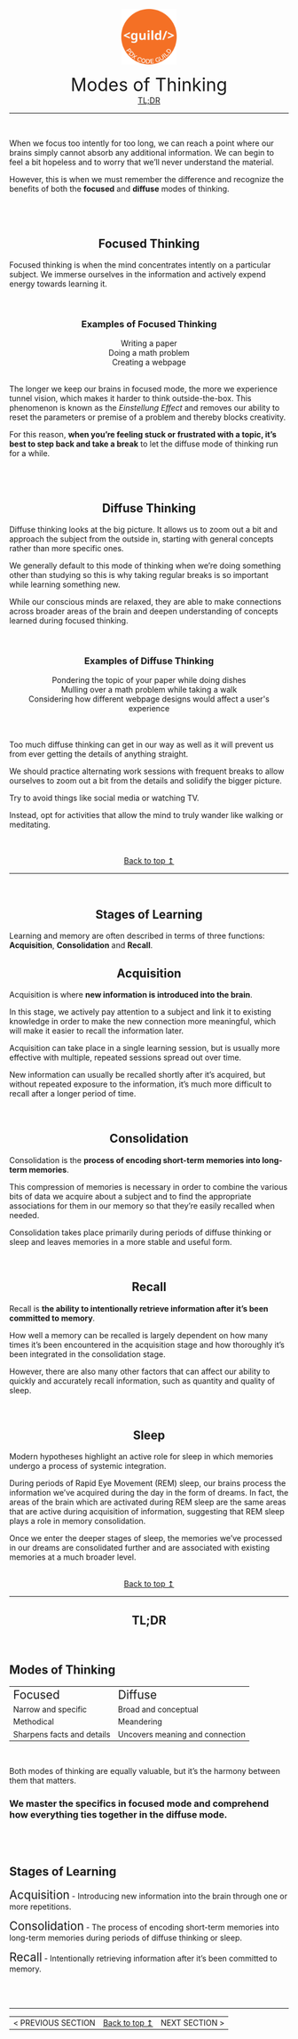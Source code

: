 <p align="center" id="top">
<img src="./images/pdx_code_guild_logo.svg" width=100/>

</p>
<center>
    <span style="font-size:2rem">Modes of Thinking</span><br>
    <a href="#tldr">TL;DR</a>
</center>

---

<br>

When we focus too intently for too long, we can reach a point where our brains simply cannot absorb any additional information. We can begin to feel a bit hopeless and to worry that we’ll never understand the material. 

However, this is when we must remember the difference and recognize the benefits of both the **focused** and **diffuse** modes of thinking.

<br>
<br>

<center>
    <h2>Focused Thinking</h2>
</center>

Focused thinking is when the mind concentrates intently on a particular subject. We immerse ourselves in the information and actively expend energy towards learning it.

<br>

<center>
    <h3>Examples of Focused Thinking</h3>
    Writing a paper   <br>   
    Doing a math problem   <br>
    Creating a webpage <br>
</center>

<br>

The longer we keep our brains in focused mode, the more we experience tunnel vision, which makes it harder to think outside-the-box. This phenomenon is known as the *Einstellung Effect* and removes our ability to reset the parameters or premise of a problem and thereby blocks creativity. 

For this reason, **when you’re feeling stuck or frustrated with a topic, it’s best to step back and take a break** to let the diffuse mode of thinking run for a while. 


<br>
<br>

<center>
    <h2>Diffuse Thinking</h2>
</center>

Diffuse thinking looks at the big picture. It allows us to zoom out a bit and approach the subject from the outside in, starting with general concepts rather than more specific ones.

We generally default to this mode of thinking when we’re doing something other than studying so this is why taking regular breaks is so important while learning something new. 

While our conscious minds are relaxed, they are able to make connections across broader areas of the brain and deepen understanding of concepts learned during focused thinking. 

<br>

<center>
    <h3>Examples of Diffuse Thinking</h3>
    Pondering the topic of your paper while doing dishes   <br>   
    Mulling over a math problem while taking a walk   <br>
    Considering how different webpage designs would affect a user's experience <br>
</center>

<br> 
<br> 

Too much diffuse thinking can get in our way as well as it will prevent us from ever getting the details of anything straight. 

We should practice alternating work sessions with frequent breaks to allow ourselves to zoom out a bit from the details and solidify the bigger picture. 

Try to avoid things like social media or watching TV.

Instead, opt for activities that allow the mind to truly wander like walking or meditating. 

<br>
<br>

<center>
<a href="#top">Back to top &mapstoup;</a>
</center>

---

<br>

<center>
    <h2>Stages of Learning</h2>
</center>

Learning and memory are often described in terms of three functions: **Acquisition**, **Consolidation** and **Recall**.


<center>
    <h2>Acquisition</h2>
</center>

Acquisition is where **new information is introduced into the brain**. 

In this stage, we actively pay attention to a subject and link it to existing knowledge in order to make the new connection more meaningful, which will make it easier to recall the information later. 

Acquisition can take place in a single learning session, but is usually more effective with multiple, repeated sessions spread out over time.

New information can usually be recalled shortly after it’s acquired, but without repeated exposure to the information, it’s much more difficult to recall after a longer period of time.

<br>

<center>
    <h2>Consolidation</h2>
</center>

Consolidation is the **process of encoding short-term memories into long-term memories**. 

This compression of memories is necessary in order to combine the various bits of data we acquire about a subject and to find the appropriate associations for them in our memory so that they’re easily recalled when needed. 

Consolidation takes place primarily during periods of diffuse thinking or sleep and leaves memories in a more stable and useful form.


<br>

<center>
    <h2>Recall</h2>
</center>

Recall is **the ability to intentionally retrieve information after it’s been committed to memory**. 

How well a memory can be recalled is largely dependent on how many times it’s been encountered in the acquisition stage and how thoroughly it’s been integrated in the consolidation stage. 

However, there are also many other factors that can affect our ability to quickly and accurately recall information, such as quantity and quality of sleep.

<br>

<center>
    <h2>Sleep</h2>
</center>

Modern hypotheses highlight an active role for sleep in which memories undergo a process of systemic integration. 

During periods of Rapid Eye Movement (REM) sleep, our brains process the information we’ve acquired during the day in the form of dreams. In fact, the areas of the brain which are activated during REM sleep are the same areas that are active during acquisition of information, suggesting that REM sleep plays a role in memory consolidation.  

Once we enter the deeper stages of sleep, the memories we’ve processed in our dreams are consolidated further and are associated with existing memories at a much broader level. 

<br>

<center>
    <a href="#top">Back to top &mapstoup;</a>
</center>

---

<center>
    <h2 id="tldr">TL;DR</h2>
</center>

<br>


## Modes of Thinking

<center>
    <table>
        <tr>
            <td><span style="font-size:1.3rem">Focused</span></td>
            <td><span style="font-size:1.3rem">Diffuse</span></td>
        </tr>
        <tr>
            <td>Narrow and specific</td>
            <td>Broad and conceptual</td>
        </tr>
        <tr>
            <td>Methodical</td>
            <td>Meandering</td>
        </tr>
        <tr>
            <td>Sharpens facts and details</td>
            <td>Uncovers meaning and connection</td>
        </tr>
    </table>
</center>

<br>

Both modes of thinking are equally valuable, but it’s the harmony between them that matters.

### We master the specifics in focused mode and comprehend how everything ties together in the diffuse mode.


<br>
<br>


## Stages of Learning

<span style="font-size:1.3rem">Acquisition</span> - Introducing new information into the brain through one or more repetitions.

<span style="font-size:1.3rem">Consolidation</span> - The process of encoding short-term memories into long-term memories during periods of diffuse thinking or sleep.

<span style="font-size:1.3rem">Recall</span> - Intentionally retrieving information after it’s been committed to memory.

<br>
<br>

--- 
<table style="width:100%">
    <tr>
        <td align="left">
        < PREVIOUS SECTION
        </td>
        <td>
            <a href="#top">Back to top &mapstoup;</a>
        </td>
        <td align="right">
        NEXT SECTION >
        </td>
    </tr>
</table>



